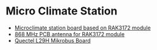 # Micro Climate Station

* [Microclimate station board based on RAK3172 module](kicad/rak3172_board)
* [868 MHz PCB antenna for RAK3172 module](kicad/antenna_eu868)
* [Quectel L29H Mikrobus Board](kicad/lc29h_mikrobus)
